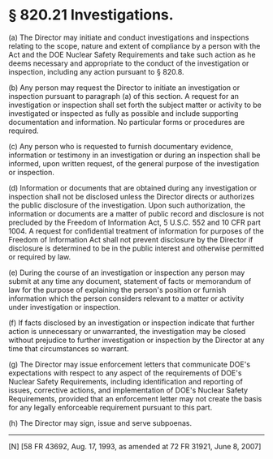 # § 820.21   Investigations.

(a) The Director may initiate and conduct investigations and inspections relating to the scope, nature and extent of compliance by a person with the Act and the DOE Nuclear Safety Requirements and take such action as he deems necessary and appropriate to the conduct of the investigation or inspection, including any action pursuant to § 820.8. 


(b) Any person may request the Director to initiate an investigation or inspection pursuant to paragraph (a) of this section. A request for an investigation or inspection shall set forth the subject matter or activity to be investigated or inspected as fully as possible and include supporting documentation and information. No particular forms or procedures are required. 


(c) Any person who is requested to furnish documentary evidence, information or testimony in an investigation or during an inspection shall be informed, upon written request, of the general purpose of the investigation or inspection. 


(d) Information or documents that are obtained during any investigation or inspection shall not be disclosed unless the Director directs or authorizes the public disclosure of the investigation. Upon such authorization, the information or documents are a matter of public record and disclosure is not precluded by the Freedom of Information Act, 5 U.S.C. 552 and 10 CFR part 1004. A request for confidential treatment of information for purposes of the Freedom of Information Act shall not prevent disclosure by the Director if disclosure is determined to be in the public interest and otherwise permitted or required by law. 


(e) During the course of an investigation or inspection any person may submit at any time any document, statement of facts or memorandum of law for the purpose of explaining the person's position or furnish information which the person considers relevant to a matter or activity under investigation or inspection. 


(f) If facts disclosed by an investigation or inspection indicate that further action is unnecessary or unwarranted, the investigation may be closed without prejudice to further investigation or inspection by the Director at any time that circumstances so warrant.


(g) The Director may issue enforcement letters that communicate DOE's expectations with respect to any aspect of the requirements of DOE's Nuclear Safety Requirements, including identification and reporting of issues, corrective actions, and implementation of DOE's Nuclear Safety Requirements, provided that an enforcement letter may not create the basis for any legally enforceable requirement pursuant to this part.


(h) The Director may sign, issue and serve subpoenas.



---

[N] [58 FR 43692, Aug. 17, 1993, as amended at 72 FR 31921, June 8, 2007]




